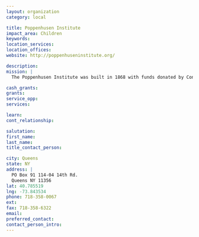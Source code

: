 ```yaml
---
layout: organization
category: local

title: Poppenhusen Institute
impact_area: Children
keywords: 
location_services: 
location_offices: 
website: http://poppenhuseninstitute.org/

description: 
mission: |
  The Poppenhusen Institute was built in 1868 with funds donated by Conrad Poppenhusen, the benefactor of College Point. The original charter specified that it be open to all, irrespective of race, creed or religion, giving people the opportunity to improve their lives either by preparing them for better job or improving their leisure time.  Today The Institute serves the area as a community cultural center housing the following programs: Karate for Children and Adults Group Piano Lessons A resident theatre company, the Phoenix Players Lectures and Slide Presentations Concerts at the Institute and Mac Neil in the Summer Children's Performances and Workshops Historic Exhibits School and Public Tours Walking and bus tours Historic slide presentations Rental space available 

cash_grants: 
grants: 
service_opp: 
services: 

learn: 
cont_relationship: 

salutation: 
first_name: 
last_name: 
title_contact_person: 

city: Queens
state: NY
address: |
  PO Box 91 114-04 14th Rd.   
  Queens NY 11356
lat: 40.785519
lng: -73.843534
phone: 718-358-0067
ext: 
fax: 718-358-6322
email: 
preferred_contact: 
contact_person_intro: 
---
```

